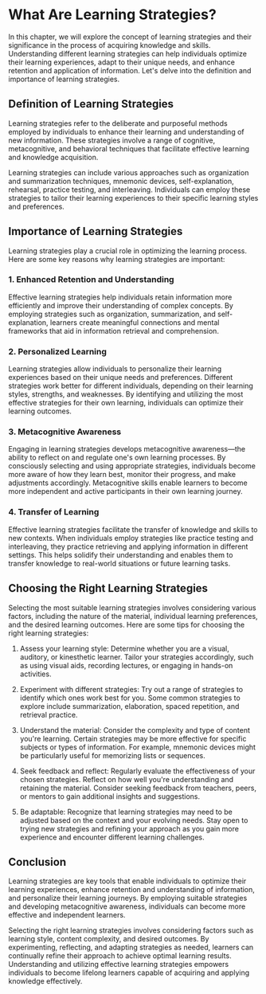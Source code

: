 # What Are Learning Strategies?

In this chapter, we will explore the concept of learning strategies and their significance in the process of acquiring knowledge and skills. Understanding different learning strategies can help individuals optimize their learning experiences, adapt to their unique needs, and enhance retention and application of information. Let's delve into the definition and importance of learning strategies.

## Definition of Learning Strategies

Learning strategies refer to the deliberate and purposeful methods employed by individuals to enhance their learning and understanding of new information. These strategies involve a range of cognitive, metacognitive, and behavioral techniques that facilitate effective learning and knowledge acquisition.

Learning strategies can include various approaches such as organization and summarization techniques, mnemonic devices, self-explanation, rehearsal, practice testing, and interleaving. Individuals can employ these strategies to tailor their learning experiences to their specific learning styles and preferences.

## Importance of Learning Strategies

Learning strategies play a crucial role in optimizing the learning process. Here are some key reasons why learning strategies are important:

### 1\. Enhanced Retention and Understanding

Effective learning strategies help individuals retain information more efficiently and improve their understanding of complex concepts. By employing strategies such as organization, summarization, and self-explanation, learners create meaningful connections and mental frameworks that aid in information retrieval and comprehension.

### 2\. Personalized Learning

Learning strategies allow individuals to personalize their learning experiences based on their unique needs and preferences. Different strategies work better for different individuals, depending on their learning styles, strengths, and weaknesses. By identifying and utilizing the most effective strategies for their own learning, individuals can optimize their learning outcomes.

### 3\. Metacognitive Awareness

Engaging in learning strategies develops metacognitive awareness—the ability to reflect on and regulate one's own learning processes. By consciously selecting and using appropriate strategies, individuals become more aware of how they learn best, monitor their progress, and make adjustments accordingly. Metacognitive skills enable learners to become more independent and active participants in their own learning journey.

### 4\. Transfer of Learning

Effective learning strategies facilitate the transfer of knowledge and skills to new contexts. When individuals employ strategies like practice testing and interleaving, they practice retrieving and applying information in different settings. This helps solidify their understanding and enables them to transfer knowledge to real-world situations or future learning tasks.

## Choosing the Right Learning Strategies

Selecting the most suitable learning strategies involves considering various factors, including the nature of the material, individual learning preferences, and the desired learning outcomes. Here are some tips for choosing the right learning strategies:

1. Assess your learning style: Determine whether you are a visual, auditory, or kinesthetic learner. Tailor your strategies accordingly, such as using visual aids, recording lectures, or engaging in hands-on activities.
    
2. Experiment with different strategies: Try out a range of strategies to identify which ones work best for you. Some common strategies to explore include summarization, elaboration, spaced repetition, and retrieval practice.
    
3. Understand the material: Consider the complexity and type of content you're learning. Certain strategies may be more effective for specific subjects or types of information. For example, mnemonic devices might be particularly useful for memorizing lists or sequences.
    
4. Seek feedback and reflect: Regularly evaluate the effectiveness of your chosen strategies. Reflect on how well you're understanding and retaining the material. Consider seeking feedback from teachers, peers, or mentors to gain additional insights and suggestions.
    
5. Be adaptable: Recognize that learning strategies may need to be adjusted based on the context and your evolving needs. Stay open to trying new strategies and refining your approach as you gain more experience and encounter different learning challenges.
    

## Conclusion

Learning strategies are key tools that enable individuals to optimize their learning experiences, enhance retention and understanding of information, and personalize their learning journeys. By employing suitable strategies and developing metacognitive awareness, individuals can become more effective and independent learners.

Selecting the right learning strategies involves considering factors such as learning style, content complexity, and desired outcomes. By experimenting, reflecting, and adapting strategies as needed, learners can continually refine their approach to achieve optimal learning results. Understanding and utilizing effective learning strategies empowers individuals to become lifelong learners capable of acquiring and applying knowledge effectively.
